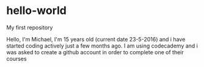 # hello-world
My first repository

Hello, I'm Michael, I'm 15 years old (current date 23-5-2016) and i have started coding actively just a few months ago. I am using codecademy and i was asked to create a github account in order to complete one of their courses
